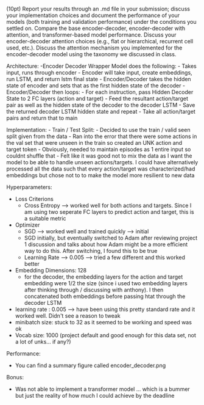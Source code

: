  (10pt) Report your results through an .md file in your submission; discuss your implementation choices and document the performance of your models (both training and validation performance) under the conditions you settled on. Compare the base encoder-decoder, encoder-decoder with attention, and transformer-based model performance. Discuss your encoder-decoder attention choices (e.g., flat or hierarchical, recurrent cell used, etc.). Discuss the attention mechanism you implemented for the encoder-decoder model using the taxonomy we discussed in class.

 Architecture:
    -Encoder Decoder Wrapper Model does the following:
        - Takes input, runs through encoder
        - Encoder will take input, create embeddings, run LSTM, and return lstm final state
        - Encoder/Decoder takes the hidden state of encoder and sets that as the first hidden state of the decoder
        - Encoder/Decoder then loops:
            - For each instruction, pass Hidden Decoder State to 2 FC layers (action and target)
            - Feed the resultant action/target pair as well as the hidden state of the decoder to the decoder LSTM
            - Save the returned decoder LSTM hidden state and repeat
        - Take all action/target pairs and return that to main

Implementation:
    - Train / Test Split:
        - Decided to use the train / valid seen split given from the data
        - Ran into the error that there were some actions in the val set that were unseen in the train so created an    UNK action and target token
        - Obviously, needed to maintain episodes as 1 entire input so couldnt shuffle that
        - Felt like it was good not to mix the data as I want the model to be able to handle unseen actions/targets. I could have alternatively processed all the data such that every action/target was characterized/had embeddings but chose not to to make the model more resilient to new data

Hyperparameters:
- Loss Criterions
    - Cross Entropy --> worked well for both actions and targets. Since I am using two seperate FC layers to predict action and target, this is a suitable metric
- Optimizer
    - SGD --> worked well and trained quickly --> initial
    - SGD initially, but eventually switched to Adam after reviewing project 1 discussion and talks about how Adam might be a more efficient way to do this. After switching, I found this to be true
    - Learning Rate --> 0.005 --> tried a few different and this worked better
- Embedding Dimensions: 128
    - for the decoder, the embedding layers for the action and target embedding were 1/2 the size (since i used two embedding layers after thinking through / discussing with anthony). I then concatenated both embeddings before passing htat through the decoder LSTM
- learning rate : 0.005 --> have been using this pretty standard rate and it worked well. Didn't see a reason to tweak
- minibatch size: stuck to 32 as it seemed to be working and speed was ok
- Vocab size: 1000 (project default and good enough for this data set, not a lot of unks... if any?)


Performance:
- You can find a summary figure called encoder_decoder.png


Bonus:
- Was not able to implement a transformer model ... which is a bummer but just the reality of how much I could achieve by the deadline
